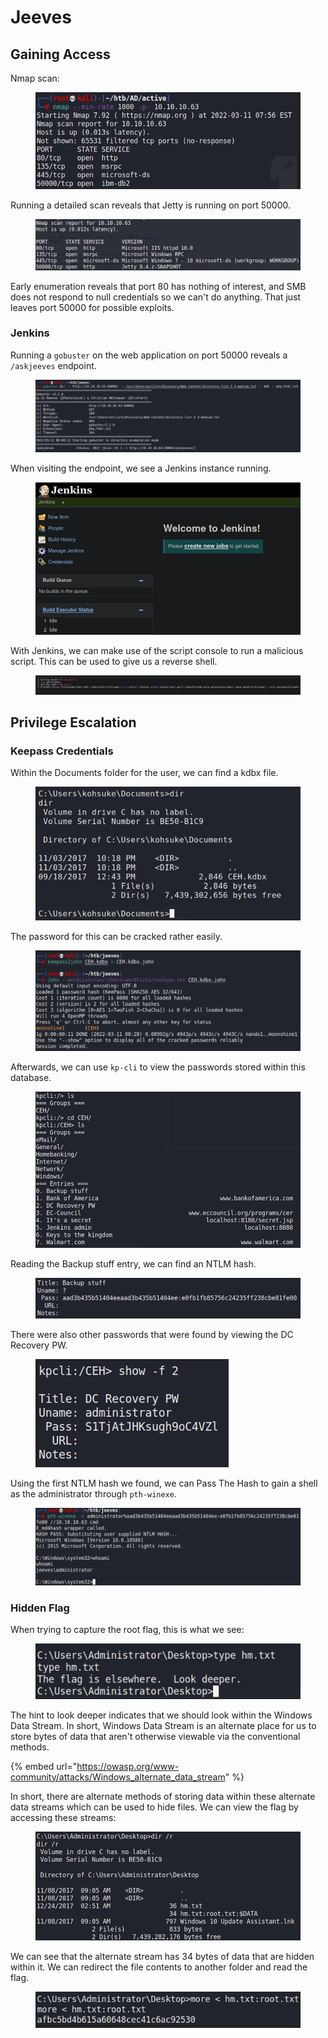 # Jeeves

## Gaining Access

Nmap scan:

<figure><img src="../../../.gitbook/assets/image (17) (1).png" alt=""><figcaption></figcaption></figure>

Running a detailed scan reveals that Jetty is running on port 50000.

<figure><img src="../../../.gitbook/assets/image (11) (1).png" alt=""><figcaption></figcaption></figure>

Early enumeration reveals that port 80 has nothing of interest, and SMB does not respond to null credentials so we can't do anything. That just leaves port 50000 for possible exploits.

### Jenkins

Running a `gobuster` on the web application on port 50000 reveals a `/askjeeves` endpoint.

<figure><img src="../../../.gitbook/assets/image (23) (1).png" alt=""><figcaption></figcaption></figure>

When visiting the endpoint, we see a Jenkins instance running.

<figure><img src="../../../.gitbook/assets/image (22).png" alt=""><figcaption></figcaption></figure>

With Jenkins, we can make use of the script console to run a malicious script. This can be used to give us a reverse shell.

<figure><img src="../../../.gitbook/assets/image (20) (1).png" alt=""><figcaption></figcaption></figure>

## Privilege Escalation

### Keepass Credentials

Within the Documents folder for the user, we can find a kdbx file.

<figure><img src="../../../.gitbook/assets/image (14).png" alt=""><figcaption></figcaption></figure>

The password for this can be cracked rather easily.

<figure><img src="../../../.gitbook/assets/image (4) (1).png" alt=""><figcaption></figcaption></figure>

Afterwards, we can use `kp-cli` to view the passwords stored within this database.

<figure><img src="../../../.gitbook/assets/image (10) (1).png" alt=""><figcaption></figcaption></figure>

Reading the Backup stuff entry, we can find an NTLM hash.

<figure><img src="../../../.gitbook/assets/image (18).png" alt=""><figcaption></figcaption></figure>

There were also other passwords that were found by viewing the DC Recovery PW.

<figure><img src="../../../.gitbook/assets/image (15) (1).png" alt=""><figcaption></figcaption></figure>

Using the first NTLM hash we found, we can Pass The Hash to gain a shell as the administrator through `pth-winexe`.&#x20;

<figure><img src="../../../.gitbook/assets/image (2) (1).png" alt=""><figcaption></figcaption></figure>

### Hidden Flag

When trying to capture the root flag, this is what we see:

<figure><img src="../../../.gitbook/assets/image (7) (1).png" alt=""><figcaption></figcaption></figure>

The hint to look deeper indicates that we should look within the Windows Data Stream. In short, Windows Data Stream is an alternate place for us to store bytes of data that aren't otherwise viewable via the conventional methods.&#x20;

{% embed url="https://owasp.org/www-community/attacks/Windows_alternate_data_stream" %}

In short, there are alternate methods of storing data within these alternate data streams which can be used to hide files. We can view the flag by accessing these streams:

<figure><img src="../../../.gitbook/assets/image (16) (1).png" alt=""><figcaption></figcaption></figure>

We can see that the alternate stream has 34 bytes of data that are hidden within it. We can redirect the file contents to another folder and read the flag.

<figure><img src="../../../.gitbook/assets/image (13) (1).png" alt=""><figcaption></figcaption></figure>

